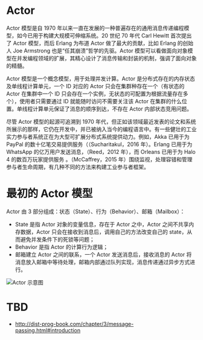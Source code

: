 # Actor

Actor 模型是自 1970 年以来一直在发展的一种普遍存在的通用消息传递编程模型，如今已用于构建大规模可伸缩系统。20 世纪 70 年代 Carl Hewitt 首次提出了 Actor 模型，而后 Erlang 为布道 Actor 做了最大的贡献，比如 Erlang 的创始人 Joe Armstrong 也是“任其崩溃”哲学的先驱。Actor 模型可以看做面向对象模型在并发编程领域的扩展，其精心设计了消息传输和封装的机制，强调了面向对象的精髓。

Actor 模型是一个概念模型，用于处理并发计算。Actor 是分布式存在的内存状态及单线程计算单元，一个 ID 对应的 Actor 只会在集群种存在一个（有状态的 Actor 在集群中一个 ID 只会存在一个实例，无状态的可配置为根据流量存在多个），使用者只需要通过 ID 就能随时访问不需要关注该 Actor 在集群的什么位置。单线程计算单元保证了消息的顺序到达，不存在 Actor 内部状态竞用问题。

尽管 Actor 模型的起源可追溯到 1970 年代，但正如该领域最近发表的论文和系统所展示的那样，它仍在开发中，并已被纳入当今的编程语言中。有一些健壮的工业实力参与者系统正在为大型可扩展分布式系统提供动力。例如，Akka 已用于为 PayPal 的数十亿笔交易提供服务（（Sucharitakul，2016 年）。Erlang 已用于为 WhatsApp 的亿万用户发送消息，（Reed，2012 年），而 Orleans 已用于为 Halo 4 的数百万玩家提供服务 。（McCaffrey，2015 年）围绕监视，处理容错和管理参与者生命周期，有几种不同的方法来构建工业参与者框架。

# 最初的 Actor 模型

Actor 由 3 部分组成：状态（State）、行为（Behavior）、邮箱（Mailbox）：

- State 是指 Actor 对象的变量信息，存在于 Actor 之中，Actor 之间不共享内存数据，Actor 只会在接收到消息后，调用自己的方法改变自己的 state，从而避免并发条件下的死锁等问题；
- Behavior 是指 Actor 的计算行为逻辑；
- 邮箱建立 Actor 之间的联系，一个 Actor 发送消息后，接收消息的 Actor 将消息放入邮箱中等待处理，邮箱内部通过队列实现，消息传递通过异步方式进行。

![Actor 示意图](https://s3.ax1x.com/2021/01/28/y9KVmT.png)

# TBD

- http://dist-prog-book.com/chapter/3/message-passing.html#introduction
